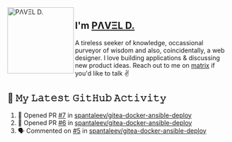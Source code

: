 <img align="left" width="150" height="150" alt="PΛVΞL D." src="https://sdk.bitmoji.com/render/panel/dc878a02-6c0d-4366-ab3b-b86a397e31ad-9abca207-e196-4c3e-8932-0fae4ce0c737-v1.png?transparent=1&palette=1"/>

## I'm [PΛVΞL D.][homepage]

A tireless seeker of knowledge, occassional purveyor of wisdom and also, coincidentally, a web designer. I love building applications & discussing new product ideas. Reach out to me on [matrix][matrixto] if you'd like to talk ✌️


[homepage]: https://www.dimov.xyz
[matrixto]: https://matrix.to/#/@pavel:dimov.xyz
[github]: https://github.com/sagat79
   
<!--
### Hi there 👋


**sagat79/sagat79** is a ✨ _special_ ✨ repository because its `README.md` (this file) appears on your GitHub profile.

Here are some ideas to get you started:

- 🔭 I’m currently working on ...
- 🌱 I’m currently learning ...
- 👯 I’m looking to collaborate on ...
- 🤔 I’m looking for help with ...
- 💬 Ask me about ...
- 📫 How to reach me: ...
- 😄 Pronouns: ...
- ⚡ Fun fact: ...
-->
 
## 🔔 𝙼𝚢 𝙻𝚊𝚝𝚎𝚜𝚝 𝙶𝚒𝚝𝙷𝚞𝚋 𝙰𝚌𝚝𝚒𝚟𝚒𝚝𝚢
<!--START_SECTION:activity-->
1. 💪 Opened PR [#7](https://github.com/spantaleev/gitea-docker-ansible-deploy/pull/7) in [spantaleev/gitea-docker-ansible-deploy](https://github.com/spantaleev/gitea-docker-ansible-deploy)
2. 💪 Opened PR [#6](https://github.com/spantaleev/gitea-docker-ansible-deploy/pull/6) in [spantaleev/gitea-docker-ansible-deploy](https://github.com/spantaleev/gitea-docker-ansible-deploy)
3. 🗣 Commented on [#5](https://github.com/spantaleev/gitea-docker-ansible-deploy/issues/5) in [spantaleev/gitea-docker-ansible-deploy](https://github.com/spantaleev/gitea-docker-ansible-deploy)
<!--END_SECTION:activity-->

